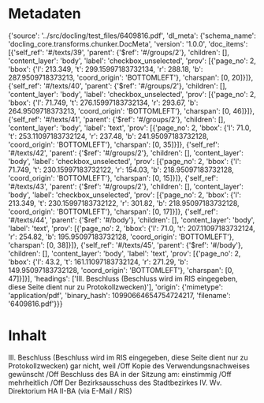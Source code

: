 # Metadaten
{'source': '../src/docling/test_files/6409816.pdf', 'dl_meta': {'schema_name': 'docling_core.transforms.chunker.DocMeta', 'version': '1.0.0', 'doc_items': [{'self_ref': '#/texts/39', 'parent': {'$ref': '#/groups/2'}, 'children': [], 'content_layer': 'body', 'label': 'checkbox_unselected', 'prov': [{'page_no': 2, 'bbox': {'l': 213.349, 't': 299.15997183732134, 'r': 288.18, 'b': 287.9509718373213, 'coord_origin': 'BOTTOMLEFT'}, 'charspan': [0, 20]}]}, {'self_ref': '#/texts/40', 'parent': {'$ref': '#/groups/2'}, 'children': [], 'content_layer': 'body', 'label': 'checkbox_unselected', 'prov': [{'page_no': 2, 'bbox': {'l': 71.749, 't': 276.15997183732134, 'r': 293.67, 'b': 264.9509718373213, 'coord_origin': 'BOTTOMLEFT'}, 'charspan': [0, 46]}]}, {'self_ref': '#/texts/41', 'parent': {'$ref': '#/groups/2'}, 'children': [], 'content_layer': 'body', 'label': 'text', 'prov': [{'page_no': 2, 'bbox': {'l': 71.0, 't': 253.11097183732124, 'r': 237.48, 'b': 241.95097183732128, 'coord_origin': 'BOTTOMLEFT'}, 'charspan': [0, 35]}]}, {'self_ref': '#/texts/42', 'parent': {'$ref': '#/groups/2'}, 'children': [], 'content_layer': 'body', 'label': 'checkbox_unselected', 'prov': [{'page_no': 2, 'bbox': {'l': 71.749, 't': 230.15997183732122, 'r': 154.03, 'b': 218.95097183732128, 'coord_origin': 'BOTTOMLEFT'}, 'charspan': [0, 15]}]}, {'self_ref': '#/texts/43', 'parent': {'$ref': '#/groups/2'}, 'children': [], 'content_layer': 'body', 'label': 'checkbox_unselected', 'prov': [{'page_no': 2, 'bbox': {'l': 213.349, 't': 230.15997183732122, 'r': 301.82, 'b': 218.95097183732128, 'coord_origin': 'BOTTOMLEFT'}, 'charspan': [0, 17]}]}, {'self_ref': '#/texts/44', 'parent': {'$ref': '#/body'}, 'children': [], 'content_layer': 'body', 'label': 'text', 'prov': [{'page_no': 2, 'bbox': {'l': 71.0, 't': 207.11097183732124, 'r': 254.82, 'b': 195.95097183732128, 'coord_origin': 'BOTTOMLEFT'}, 'charspan': [0, 38]}]}, {'self_ref': '#/texts/45', 'parent': {'$ref': '#/body'}, 'children': [], 'content_layer': 'body', 'label': 'text', 'prov': [{'page_no': 2, 'bbox': {'l': 43.2, 't': 161.11097183732124, 'r': 271.29, 'b': 149.95097183732128, 'coord_origin': 'BOTTOMLEFT'}, 'charspan': [0, 47]}]}], 'headings': ['III. Beschluss (Beschluss wird im RIS eingegeben, diese Seite dient nur zu Protokollzwecken)'], 'origin': {'mimetype': 'application/pdf', 'binary_hash': 10990664654754724217, 'filename': '6409816.pdf'}}}

# Inhalt
III. Beschluss (Beschluss wird im RIS eingegeben, diese Seite dient nur zu Protokollzwecken)
gar nicht, weil /Off
Kopie des Verwendungsnachweises gewünscht /Off
Beschluss des BA in der Sitzung am:
einstimmig /Off
mehrheitlich /Off
Der Bezirksausschuss des Stadtbezirkes
IV. Wv. Direktorium HA II-BA (via E-Mail / RIS)